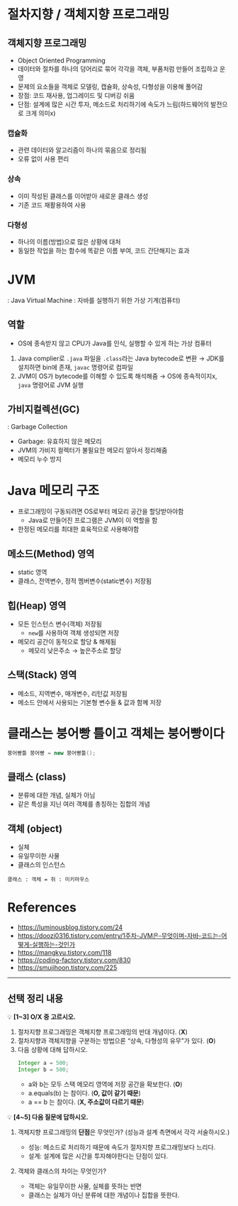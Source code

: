 # 절차지향 / 객체지향 프로그래밍

## 객체지향 프로그래밍
- Object Oriented Programming
- 데이터와 절차를 하나의 덩어리로 묶어 각각을 객체, 부품처럼 만들어 조립하고 운영
- 문제의 요소들을 객체로 모델링, 캡슐화, 상속성, 다형성을 이용해 풀어감
- 장점: 코드 재사용, 업그레이드 및 디버깅 쉬움
- 단점: 설계에 많은 시간 투자, 메소드로 처리하기에 속도가 느림(하드웨어의 발전으로 크게 의미x)

### 캡슐화
- 관련 데이터와 알고리즘이 하나의 묶음으로 정리됨
- 오류 없이 사용 편리

### 상속
- 이미 작성된 클래스를 이어받아 새로운 클래스 생성
- 기존 코드 재활용하여 사용

### 다형성
- 하나의 이름(방법)으로 많은 상황에 대처
- 동일한 작업을 하는 함수에 똑같은 이름 부여, 코드 간단해지는 효과


# JVM
: Java Virtual Machine
: 자바를 실행하기 위한 가상 기계(컴퓨터)

## 역할
- OS에 종속받지 않고 CPU가 Java를 인식, 실행할 수 있게 하는 가상 컴퓨터
1. Java complier로 `.java` 파일을 `.class`라는 Java bytecode로 변환
  → JDK를 설치하면 bin에 존재, `javac` 명령어로 컴파일
2. JVM이 OS가 bytecode를 이해할 수 있도록 해석해줌
  → OS에 종속적이지x, `java` 명령어로 JVM 실행

## 가비지컬렉션(GC)
: Garbage Collection
- Garbage: 유효하지 않은 메모리
- JVM의 가비지 컬렉터가 불필요한 메모리 알아서 정리해줌
- 메모리 누수 방지


# Java 메모리 구조
- 프로그래밍이 구동되려면 OS로부터 메모리 공간을 할당받아야함
    - Java로 만들어진 프로그램은 JVM이 이 역할을 함
- 한정된 메모리를 최대한 효육적으로 사용해야함

## 메소드(Method) 영역
- static 영역
- 클래스, 전역변수, 정적 멤버변수(static변수) 저장됨

## 힙(Heap) 영역
- 모든 인스턴스 변수(객체) 저장됨
    - `new`를 사용하여 객체 생성되면 저장
- 메모리 공간이 동적으로 할당 & 해제됨
    - 메모리 낮은주소 → 높은주소로 할당

## 스택(Stack) 영역
- 메소드, 지역변수, 매개변수, 리턴값 저장됨
- 메소드 안에서 사용되는 기본형 변수들 & 값과 함꼐 저장


# 클래스는 붕어빵 틀이고 객체는 붕어빵이다
```java
붕어빵틀 붕어빵 = new 붕어빵틀();
```

## 클래스 (class)
- 분류에 대한 개념, 실체가 아님
- 같은 특성을 지닌 여러 객체를 총칭하는 집합의 개념

## 객체 (object)
- 실체
- 유일무이한 사물
- 클래스의 인스턴스

```
클래스 : 객체 = 쥐 : 미키마우스
```


# References
- <https://luminousblog.tistory.com/24>
- <https://doozi0316.tistory.com/entry/1주차-JVM은-무엇이며-자바-코드는-어떻게-실행하는-것인가>
- <https://mangkyu.tistory.com/118>
- <https://coding-factory.tistory.com/830>
- <https://smujihoon.tistory.com/225>

---

## 선택 정리 내용

💡 **[1~3] O/X 중 고르시오.**

1. 절차지향 프로그래밍은 객체지향 프로그래밍의 반대 개념이다. (**X**)
2. 절차지향과 객체지향을 구분하는 방법으론 “상속, 다형성의 유무”가 있다. (**O**)
3. 다음 상황에 대해 답하시오.
    ```java
    Integer a = 500;
    Integer b = 500; 
    ```
    - a와 b는 모두 스택 메모리 영역에 저장 공간을 확보한다. (**O**)
    - a.equals(b) 는 참이다. (**O, 값이 같기 때문**)
    - a == b 는 참이다. (**X, 주소값이 다르기 때문**)

💡 **[4~5] 다음 질문에 답하시오.**

1. 객체지향 프로그래밍의 **단점**은 무엇인가? (성능과 설계 측면에서 각각 서술하시오.)
    - 성능: 메소드로 처리하기 때문에 속도가 절차지향 프로그래밍보다 느리다.
    - 설계: 설계에 많은 시간을 투자해야한다는 단점이 있다.

2. 객체와 클래스의 차이는 무엇인가?
    - 객체는 유일무이한 사물, 실체를 뜻하는 반면
    - 클래스는 실체가 아닌 분류에 대한 개념이나 집합을 뜻한다.
